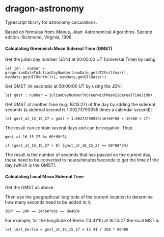 # dragon-astronomy
Typescript library for astronomy calculations.

Based on formulas from:
Meeus, Jean: Astronomical Algorithms. Second edition. Richmond, Virginia, 1998.

#### Calculating Greenwich Mean Sidereal Time (GMST)

Get the julian day number (JDN) at 00:00:00 UT (Universal Time) by using:

``let jdn : number = gregorianDateToJulianDayNumber(newDate.getUTCFullYear(), newDate.getUTCMonth()+1, newDate.getUTCDate())``

Get GMST (in seconds) at 00:00:00 UT by using the JDN:

``let gmst : number = julianDayNumberToGreenwichMeanSiderealTime(jdn)``

Get GMST at another time (e.g. 16:15:27) of the day by adding the sidereal seconds (a sidereal second is 1.00273790935 times a calendar second):

``let gmst_at_16_15_27 = gmst + 1.00273790935(16+60*60 + 15+60 + 27)``

The result can contain several days and can be negative. Thus:

``gmst_at_16_15_27 %= 60*60*24``

``if (gmst_at_16_15_27 < 0) {gmst_at_16_15_27 += 60*60*24}``

The result is the number of seconds that has passed on the current day, these need to be converted to hours/minutes/seconds to get the time of the day (which is the GMST).

#### Calculating Local Mean Sidereal Time

Get the GMST as above.

Then use the geographical longitude of the current location to determine how many seconds need to be added to it.
 
``360° == 24h == 24*60*60s == 86400s``

For example, for the longitude of Berlin (13.41°E) at 16:15:27 the local MST is

``let lmst_berlin = gmst_at_16_15_27 + 13.41 / 360 * 86400 ``